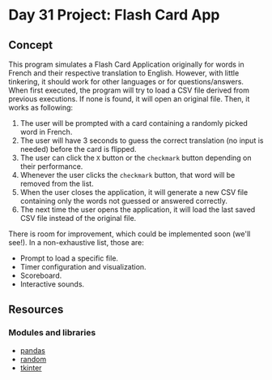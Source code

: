 # Day 31 Project: Flash Card App

## Concept

This program simulates a Flash Card Application originally for words in French and their respective translation
to English. However, with little tinkering, it should work for other languages or for questions/answers. When
first executed, the program will try to load a CSV file derived from previous executions. If none is found, it
will open an original file. Then, it works as following:

1. The user will be prompted with a card containing a randomly picked word in French.
2. The user will have 3 seconds to guess the correct translation (no input is needed) before the card is flipped.
3. The user can click the `X` button or the `checkmark` button depending on their performance.
4. Whenever the user clicks the `checkmark` button, that word will be removed from the list.
5. When the user closes the application, it will generate a new CSV file containing only the words not guessed or answered correctly.
6. The next time the user opens the application, it will load the last saved CSV file instead of the original file.

There is room for improvement, which could be implemented soon (we'll see!). In a non-exhaustive list, those are:

- Prompt to load a specific file.
- Timer configuration and visualization.
- Scoreboard.
- Interactive sounds.

## Resources

### Modules and libraries

- [pandas](https://pandas.pydata.org/docs/)
- [random](https://docs.python.org/3/library/random.html)
- [tkinter](https://docs.python.org/3/library/tkinter.html)